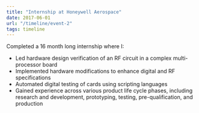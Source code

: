 ```yaml
---
title: "Internship at Honeywell Aerospace"
date: 2017-06-01
url: "/timeline/event-2"
tags: timeline
---
```

Completed a 16 month long internship where I: 
- Led hardware design verification of an RF circuit in a complex multi-processor board
- Implemented hardware modifications to enhance digital and RF specifications
- Automated digital testing of cards using scripting languages
- Gained experience across various product life cycle phases, including research and development, prototyping, testing, pre-qualification, and production